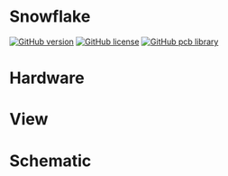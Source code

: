 Snowflake
========
[![GitHub version](https://img.shields.io/badge/version-v1.0-brightgreen.svg)](https://github.com/KitSprout/Snowflake)
[![GitHub license](https://img.shields.io/badge/license-%20MIT%20%2F%20CC%20BY--SA%204.0-blue.svg)](https://github.com/KitSprout/Snowflake/blob/master/LICENSE)
[![GitHub pcb library](https://img.shields.io/badge/pcb%20library-%20v3.3-yellow.svg)](https://github.com/KitSprout/AltiumDesigner_PcbLibrary/releases/tag/v3.3)

Hardware
========

View
========

Schematic
========
